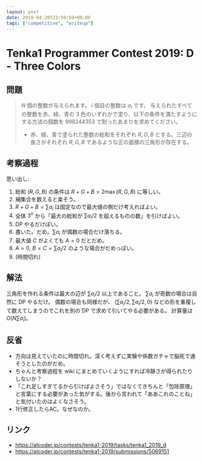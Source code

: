 ```yaml
---
layout: post
date: 2019-04-20T23:59:59+09:00
tags: ["competitive", "writeup"]
---
```


# Tenka1 Programmer Contest 2019: D - Three Colors

## 問題

>    $N$ 個の整数が与えられます。 $i$ 個目の整数は $a_i$ です。 与えられたすべての整数を赤、緑、青の $3$ 色のいずれかで塗り、以下の条件を満たすようにする方法の個数を  $998244353$ で割ったあまりを求めてください。
>
>   -   赤、緑、青で塗られた整数の総和をそれぞれ  $R, G, B$ とする。三辺の長さがそれぞれ  $R, G, B$ であるような正の面積の三角形が存在する。

## 考察過程

思い出し:

1.  総和 $(R, G, B)$ の条件は $R + G + B \gt 2 \max(R, G, B)$ に等しい。
1.  補集合を数えると楽そう。
1.  $R + G + B = \sum a_i$ は固定なので最大値の側だけ考えればよい。
1.  全体 $3^n$ から「最大の総和が $\sum a_i / 2$ を超えるものの数」を引けばよい。
1.  DP やるだけぽい。
1.  書いた。だめ。$\sum a_i$ が偶数の場合だけ落ちる。
1.  最大値 $C$ がよくても $A = 0$ だとだめ。
1.  $A = 0, ~ B = C = \sum a_i / 2$ のような場合がだめっぽい。
1.  (時間切れ)

## 解法

三角形を作れる条件は最大の辺が $\sum a_i / 2$ 以上であること。
$\sum a_i$ が奇数の場合は自然に DP やるだけ。
偶数の場合も同様だが、 $(\sum a_i / 2, \sum a_i / 2, 0)$ などの形を重複して数えてしまうのでこれを別の DP で求めて引いてやる必要がある。
計算量は $O(N \sum a_i)$。

## 反省

-   方向は見えていたのに時間切れ。深く考えずに実験や係数ガチャで脳死で通そうとしたのがだめ。
-   ちゃんと考察過程を wiki にまとめていくようにすれば冷静さが得られたりしないか？
-   「これ足しすぎてるから引けばよさそう」ではなくてきちんと「包除原理」と言葉にする必要があった気がする。後から言われて「ああこれのことね」と気付いたのはよくなさそう。
-   1行修正したらAC。なぜなのか。

## リンク

-   <https://atcoder.jp/contests/tenka1-2019/tasks/tenka1_2019_d>
-   <https://atcoder.jp/contests/tenka1-2019/submissions/5069151>

